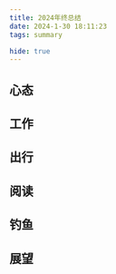 ```yaml
---
title: 2024年终总结
date: 2024-1-30 18:11:23
tags: summary

hide: true
---
```


## 心态

## 工作

## 出行

## 阅读

## 钓鱼

## 展望
